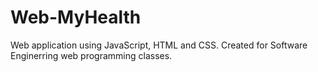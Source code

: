 # Web-MyHealth
Web application using JavaScript, HTML and CSS. Created for Software Enginerring web programming classes.
